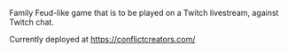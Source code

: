 Family Feud-like game that is to be played on a Twitch livestream, against Twitch chat. 

Currently deployed at https://conflictcreators.com/